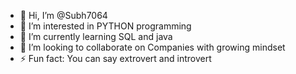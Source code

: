 - 👋 Hi, I’m @Subh7064
- 👀 I’m interested in PYTHON programming
- 🌱 I’m currently learning  SQL and java
- 💞️ I’m looking to collaborate on Companies with growing mindset
- ⚡ Fun fact: You can say extrovert and introvert

<!---
Subh7064/Subh7064 is a ✨ special ✨ repository because its `README.md` (this file) appears on your GitHub profile.
You can click the Preview link to take a look at your changes.
--->
